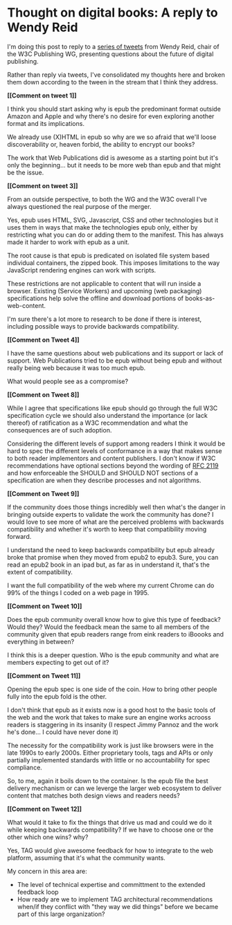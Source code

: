 # Thought on digital books: A reply to Wendy Reid

I'm doing this post to reply to a [series of tweets](https://twitter.com/wendy_a_reid/status/1204922559894097926) from Wendy Reid, chair of the W3C Publishing WG, presenting questions about the future of digital publishing.

Rather than reply via tweets, I've consolidated my thoughts here and broken them down according to the tween in the stream that I think they address.

**[[Comment on tweet 1]]**

I think you should start asking why is epub the predominant format outside Amazon and Apple and why there's no desire for even exploring another format and its implications.

We already use (X)HTML in epub so why are we so afraid that we'll loose discoverability or, heaven forbid, the ability to encrypt our books?

The work that Web Publications did is awesome as a starting point but it's only the beginning... but it needs to be more web than epub and that might be the issue.

**[[Comment on tweet 3]]**

From an outside perspective, to both the WG and the W3C overall I've always questioned the real purpose of the merger.

Yes, epub uses HTML, SVG, Javascript, CSS and other technologies but it uses them in ways that make the technologies epub only, either by restricting what you can do or adding them to the manifest. This has always made it harder to work with epub as a unit.

The root cause is that epub is predicated on isolated file system based individual containers, the zipped book. This imposes limitations to the way JavaScript rendering engines can work with scripts.

These restrictions are not applicable to content that will run inside a browser. Existing (Service Workers) and upcoming (web packaging) specifications help solve the offline and download portions of books-as-web-content.

I'm sure there's a lot more to research to be done if there is interest, including possible ways to provide backwards compatibility.

**[[Comment on Tweet 4]]**

I have the same questions about web publications and its support or lack of support. Web Publications tried to be epub without being epub and without really being web because it was too much epub.

What would people see as a compromise?

**[[Comment on Tweet 8]]**

While I agree that specifications like epub should go through the full W3C specification cycle we should also understand the importance (or lack thereof) of ratification as a W3C recommendation and what the consequences are of such adoption.

Considering the different levels of support among readers I think it would be hard to spec the different levels of conformance in a way that makes sense to both reader implementors and content publishers. I don't know if W3C recommendations have optional sections beyond the wording of [RFC 2119](https://tools.ietf.org/html/rfc2119) and how enforceable the SHOULD and SHOULD NOT sections of a specification are when they describe processes and not algorithms.

**[[Comment on Tweet 9]]**

If the community does those things incredibly well then what's the danger in bringing outside experts to validate the work the community has done? I would love to see more of what are the perceived problems with backwards compatibility and whether it's worth to keep that compatibility moving forward.

I understand the need to keep backwards compatibility but epub already broke that promise when they moved from epub2 to epub3. Sure, you can read an epub2 book in an ipad but, as far as in understand it, that's the extent of compatibility.

I want the full compatibility of the web where my current Chrome can do 99% of the things I coded on a web page in 1995.

**[[Comment on Tweet 10]]**

Does the epub community overall know how to give this type of feedback? Would they? Would the feedback mean the same to all members of the community given that epub readers range from eink readers to iBoooks and everything in between?

I think this is a deeper question. Who is the epub community and what are members expecting to get out of it?


**[[Comment on Tweet 11]]**

Opening the epub spec is one side of the coin. How to bring other people fully into the epub fold is the other.

I don't think that epub as it exists now is a good host to the basic tools of the web and the work that takes to make sure an engine works acrooss readers is staggering in its insanity (I respect Jimmy Pannoz and the work he's done... I could have never done it)

The necessity for the compatibility work is just like browsers were in the late 1990s to early 2000s. Either proprietary tools, tags and APIs or only partially implemented standards with little or no accountability for spec compliance.

So, to me, again it boils down to the container. Is the epub file the best delivery mechanism or can we leverge the larger web ecosystem to deliver content that matches both design views and readers needs?

**[[Comment on Tweet 12]]**

What would it take to fix the things that drive us mad and could we do it while keeping backwards compatibility? If we have to choose one or the other which one wins? why?

Yes, TAG would give awesome feedback for how to integrate to the web platform, assuming that it's what the community wants.

My concern in this area are:

* The level of technical expertise and committment to the extended feedback loop
* How ready are we to implement TAG architectural recommendations when/if they conflict with "they way we did things" before we became part of this large organization?

